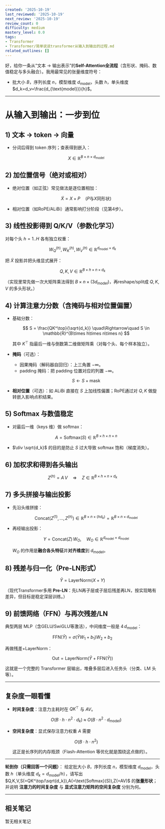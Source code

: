 ```yaml
---
created: '2025-10-19'
last_reviewed: '2025-10-19'
next_review: '2025-10-19'
review_count: 0
difficulty: medium
mastery_level: 0.0
tags:
- Transformer
- Transformer/简单说说transformer从输入到输出的过程.md
related_outlines: []
---
```


好，给你一条从“文本 → 输出表示”的**Self-Attention全流程**（含形状、掩码、数值稳定与多头融合）。我用最常见的张量维度符号：

* 批大小 $B$，序列长度 $n$，模型维度 $d_{\text{model}}$，头数 $h$，单头维度 $d_k=d_v=\frac{d_{\text{model}}}{h}$。

---

# 从输入到输出：一步到位

## 1) 文本 → token → 向量

* 分词后得到 token 序列；查表得到嵌入：

  $$
  X \in \mathbb{R}^{B\times n\times d_{\text{model}}}
  $$

## 2) 加位置信号（绝对或相对）

* 绝对位置（如正弦）常见做法是逐位置相加：

  $$
  \tilde X = X + P \quad (P\text{与}X\text{同形状})
  $$
* 相对位置（如RoPE/ALiBi）通常影响打分阶段（见第4步）。

## 3) 线性投影得到 Q/K/V（参数化学习）

对每个头 $h=1..H$ 各有独立权重：

$$
W_Q^{(h)},W_K^{(h)},W_V^{(h)}\in\mathbb{R}^{d_{\text{model}}\times d_k}
$$

把 $\tilde X$ 投影并把头维显式展开：

$$
Q,K,V \in \mathbb{R}^{B\times h\times n\times d_k}
$$

（实现里常先做一次大矩阵乘法得到 $B\times n\times (3d_{\text{model}})$，再reshape/split成 $Q,K,V$ 的多头形状。）

## 4) 计算注意力分数（含掩码与相对位置偏置）

* 基础分数：

  $$
  S = \frac{QK^\top}{\sqrt{d_k}}
  \quad\Rightarrow\quad
  S \in \mathbb{R}^{B\times h\times n\times n}
  $$

  其中 $K^\top$ 指最后一维与倒数第二维做矩阵乘（对每个头、每个样本独立）。
* **掩码**（可选）：

  * 因果掩码（解码器自回归）：上三角置 $-\infty$。
  * padding 掩码：把 padding 位置对应的列置 $-\infty$。

  $$
  S \leftarrow S + \text{mask}
  $$
* **相对位置**（可选）：如 ALiBi 直接在 $S$ 上加线性偏置；RoPE通过对 $Q,K$ 做旋转嵌入影响点积结果。

## 5) Softmax 与数值稳定

* 对最后一维（keys 维）做 softmax：

  $$
  A=\text{Softmax}(S)\in \mathbb{R}^{B\times h\times n\times n}
  $$
* $\div \sqrt{d_k}$ 的目的是防止 $S$ 过大导致 softmax 饱和（梯度消失）。

## 6) 加权求和得到各头输出

$$
Z^{(h)} = A\,V \quad\Rightarrow\quad
Z \in \mathbb{R}^{B\times h\times n\times d_k}
$$

## 7) 多头拼接与输出投影

* 先沿头维拼接：

  $$
  \text{Concat}(Z^{(1)},\dots,Z^{(h)}) \in \mathbb{R}^{B\times n\times (h d_k)}=\mathbb{R}^{B\times n\times d_{\text{model}}}
  $$
* 再经输出投影：

  $$
  Y = \text{Concat}(Z)\, W_O,\quad W_O\in\mathbb{R}^{d_{\text{model}}\times d_{\text{model}}}
  $$

  $W_O$ 的作用是**融合各头特征**并**对齐维度**到 $d_{\text{model}}$。

## 8) 残差与归一化（Pre-LN形式）

$$
\hat Y = \text{LayerNorm}(X + Y)
$$

（现代Transformer多用 **Pre-LN**：先LN再子层或子层后残差再LN，按实现略有差异，但目标是稳定深层训练。）

## 9) 前馈网络（FFN）与再次残差/LN

典型两层 MLP（含GELU/SwiGLU等激活），中间维度一般是 $4\,d_{\text{model}}$：

$$
\text{FFN}(\hat Y)=\sigma(\hat Y W_1 + b_1) W_2 + b_2
$$

再做残差+LayerNorm：

$$
\text{Out}=\text{LayerNorm}(\hat Y + \text{FFN}(\hat Y))
$$

这就是一个完整的 Transformer 层输出，堆叠多层后进入任务头（分类、LM 头等）。

---

## 复杂度一眼看懂

* **时间复杂度**：注意力主耗时在 $QK^\top$ 与 $AV$。

  $$
  O(B\cdot h\cdot n^2\cdot d_k) \;\approx\; O(B\cdot n^2\cdot d_{\text{model}})
  $$
* **空间复杂度**：显式保存注意力权重 $A$ 需要

  $$
  O(B\cdot h\cdot n^2)
  $$

  这正是长序列的内存瓶颈（Flash-Attention 等优化就是围绕这点做的）。

---

**轮到你（只需回答一个问题）**：
给定批大小 $B$，序列长度 $n$，模型维度 $d_{\text{model}}$，头数 $h$（单头维度 $d_k=d_{\text{model}}/h$），请写出 $Q,K,V,S(=QK^\top/\sqrt{d_k}),A(=\text{Softmax}(S)),Z(=AV)$ 的**张量形状**；并说明 **注意力的时间复杂度** 与 **显式注意力矩阵的空间复杂度** 分别为何。

---

## 相关笔记
<!-- 自动生成 -->

暂无相关笔记

